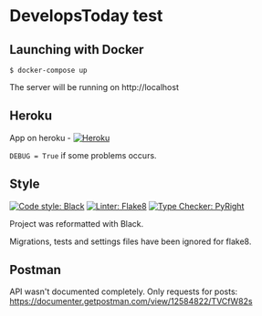 # DevelopsToday test


## Launching with Docker

`$ docker-compose up`

The server will be running on http://localhost

## Heroku

App on heroku - [![Heroku](https://www.herokucdn.com/deploy/button.svg)](http://news-develops.herokuapp.com/api-auth/posts)

`DEBUG = True` if some problems occurs.

## Style
[![Code style: Black](https://img.shields.io/badge/code%20style-black-000000.svg?style=for-the-badge&logo=appveyor)](https://github.com/psf/black)
[![Linter: Flake8](https://img.shields.io/badge/Linter-Flake8-9cf?style=for-the-badge&logo=appveyor)](https://pypi.org/project/flake8/)
[![Type Checker: PyRight](https://img.shields.io/badge/type%20checker-PyRight-9cf?style=for-the-badge&logo=appveyor)](https://github.com/microsoft/pyright)

Project was reformatted with Black.

Migrations, tests and settings files have been ignored for flake8.


## Postman 

API wasn't documented completely. Only requests for posts: 
https://documenter.getpostman.com/view/12584822/TVCfW82s
